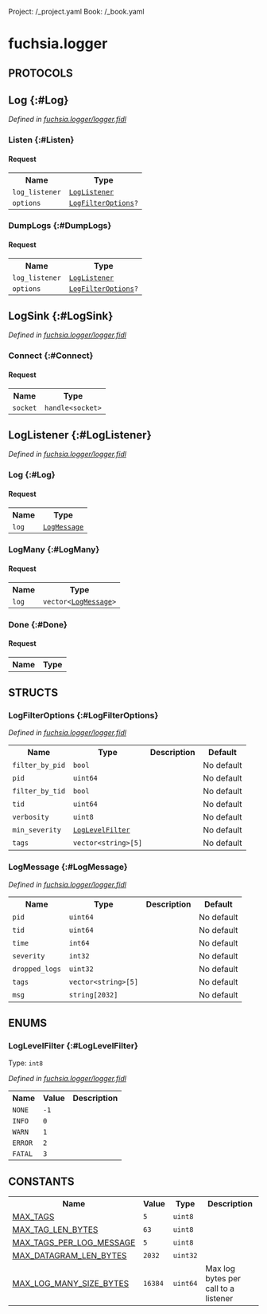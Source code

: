 Project: /_project.yaml
Book: /_book.yaml

# fuchsia.logger


## **PROTOCOLS**

## Log {:#Log}
*Defined in [fuchsia.logger/logger.fidl](https://fuchsia.googlesource.com/fuchsia/+/master/zircon/system/fidl/fuchsia-logger/logger.fidl#70)*


### Listen {:#Listen}


#### Request
<table>
    <tr><th>Name</th><th>Type</th></tr>
    <tr>
            <td><code>log_listener</code></td>
            <td>
                <code><a class='link' href='#LogListener'>LogListener</a></code>
            </td>
        </tr><tr>
            <td><code>options</code></td>
            <td>
                <code><a class='link' href='#LogFilterOptions'>LogFilterOptions</a>?</code>
            </td>
        </tr></table>



### DumpLogs {:#DumpLogs}


#### Request
<table>
    <tr><th>Name</th><th>Type</th></tr>
    <tr>
            <td><code>log_listener</code></td>
            <td>
                <code><a class='link' href='#LogListener'>LogListener</a></code>
            </td>
        </tr><tr>
            <td><code>options</code></td>
            <td>
                <code><a class='link' href='#LogFilterOptions'>LogFilterOptions</a>?</code>
            </td>
        </tr></table>



## LogSink {:#LogSink}
*Defined in [fuchsia.logger/logger.fidl](https://fuchsia.googlesource.com/fuchsia/+/master/zircon/system/fidl/fuchsia-logger/logger.fidl#83)*


### Connect {:#Connect}


#### Request
<table>
    <tr><th>Name</th><th>Type</th></tr>
    <tr>
            <td><code>socket</code></td>
            <td>
                <code>handle&lt;socket&gt;</code>
            </td>
        </tr></table>



## LogListener {:#LogListener}
*Defined in [fuchsia.logger/logger.fidl](https://fuchsia.googlesource.com/fuchsia/+/master/zircon/system/fidl/fuchsia-logger/logger.fidl#91)*


### Log {:#Log}


#### Request
<table>
    <tr><th>Name</th><th>Type</th></tr>
    <tr>
            <td><code>log</code></td>
            <td>
                <code><a class='link' href='#LogMessage'>LogMessage</a></code>
            </td>
        </tr></table>



### LogMany {:#LogMany}


#### Request
<table>
    <tr><th>Name</th><th>Type</th></tr>
    <tr>
            <td><code>log</code></td>
            <td>
                <code>vector&lt;<a class='link' href='#LogMessage'>LogMessage</a>&gt;</code>
            </td>
        </tr></table>



### Done {:#Done}


#### Request
<table>
    <tr><th>Name</th><th>Type</th></tr>
    </table>





## **STRUCTS**

### LogFilterOptions {:#LogFilterOptions}
*Defined in [fuchsia.logger/logger.fidl](https://fuchsia.googlesource.com/fuchsia/+/master/zircon/system/fidl/fuchsia-logger/logger.fidl#23)*





<table>
    <tr><th>Name</th><th>Type</th><th>Description</th><th>Default</th></tr><tr>
            <td><code>filter_by_pid</code></td>
            <td>
                <code>bool</code>
            </td>
            <td></td>
            <td>No default</td>
        </tr><tr>
            <td><code>pid</code></td>
            <td>
                <code>uint64</code>
            </td>
            <td></td>
            <td>No default</td>
        </tr><tr>
            <td><code>filter_by_tid</code></td>
            <td>
                <code>bool</code>
            </td>
            <td></td>
            <td>No default</td>
        </tr><tr>
            <td><code>tid</code></td>
            <td>
                <code>uint64</code>
            </td>
            <td></td>
            <td>No default</td>
        </tr><tr>
            <td><code>verbosity</code></td>
            <td>
                <code>uint8</code>
            </td>
            <td></td>
            <td>No default</td>
        </tr><tr>
            <td><code>min_severity</code></td>
            <td>
                <code><a class='link' href='#LogLevelFilter'>LogLevelFilter</a></code>
            </td>
            <td></td>
            <td>No default</td>
        </tr><tr>
            <td><code>tags</code></td>
            <td>
                <code>vector&lt;string&gt;[5]</code>
            </td>
            <td></td>
            <td>No default</td>
        </tr>
</table>

### LogMessage {:#LogMessage}
*Defined in [fuchsia.logger/logger.fidl](https://fuchsia.googlesource.com/fuchsia/+/master/zircon/system/fidl/fuchsia-logger/logger.fidl#52)*





<table>
    <tr><th>Name</th><th>Type</th><th>Description</th><th>Default</th></tr><tr>
            <td><code>pid</code></td>
            <td>
                <code>uint64</code>
            </td>
            <td></td>
            <td>No default</td>
        </tr><tr>
            <td><code>tid</code></td>
            <td>
                <code>uint64</code>
            </td>
            <td></td>
            <td>No default</td>
        </tr><tr>
            <td><code>time</code></td>
            <td>
                <code>int64</code>
            </td>
            <td></td>
            <td>No default</td>
        </tr><tr>
            <td><code>severity</code></td>
            <td>
                <code>int32</code>
            </td>
            <td></td>
            <td>No default</td>
        </tr><tr>
            <td><code>dropped_logs</code></td>
            <td>
                <code>uint32</code>
            </td>
            <td></td>
            <td>No default</td>
        </tr><tr>
            <td><code>tags</code></td>
            <td>
                <code>vector&lt;string&gt;[5]</code>
            </td>
            <td></td>
            <td>No default</td>
        </tr><tr>
            <td><code>msg</code></td>
            <td>
                <code>string[2032]</code>
            </td>
            <td></td>
            <td>No default</td>
        </tr>
</table>



## **ENUMS**

### LogLevelFilter {:#LogLevelFilter}
Type: <code>int8</code>

*Defined in [fuchsia.logger/logger.fidl](https://fuchsia.googlesource.com/fuchsia/+/master/zircon/system/fidl/fuchsia-logger/logger.fidl#9)*



<table>
    <tr><th>Name</th><th>Value</th><th>Description</th></tr><tr>
            <td><code>NONE</code></td>
            <td><code>-1</code></td>
            <td></td>
        </tr><tr>
            <td><code>INFO</code></td>
            <td><code>0</code></td>
            <td></td>
        </tr><tr>
            <td><code>WARN</code></td>
            <td><code>1</code></td>
            <td></td>
        </tr><tr>
            <td><code>ERROR</code></td>
            <td><code>2</code></td>
            <td></td>
        </tr><tr>
            <td><code>FATAL</code></td>
            <td><code>3</code></td>
            <td></td>
        </tr></table>











## **CONSTANTS**

<table>
    <tr><th>Name</th><th>Value</th><th>Type</th><th>Description</th></tr><tr>
            <td><a href="https://fuchsia.googlesource.com/fuchsia/+/master/zircon/system/fidl/fuchsia-logger/logger.fidl#18">MAX_TAGS</a></td>
            <td>
                    <code>5</code>
                </td>
                <td><code>uint8</code></td>
            <td></td>
        </tr>
    <tr>
            <td><a href="https://fuchsia.googlesource.com/fuchsia/+/master/zircon/system/fidl/fuchsia-logger/logger.fidl#21">MAX_TAG_LEN_BYTES</a></td>
            <td>
                    <code>63</code>
                </td>
                <td><code>uint8</code></td>
            <td></td>
        </tr>
    <tr>
            <td><a href="https://fuchsia.googlesource.com/fuchsia/+/master/zircon/system/fidl/fuchsia-logger/logger.fidl#45">MAX_TAGS_PER_LOG_MESSAGE</a></td>
            <td>
                    <code>5</code>
                </td>
                <td><code>uint8</code></td>
            <td></td>
        </tr>
    <tr>
            <td><a href="https://fuchsia.googlesource.com/fuchsia/+/master/zircon/system/fidl/fuchsia-logger/logger.fidl#50">MAX_DATAGRAM_LEN_BYTES</a></td>
            <td>
                    <code>2032</code>
                </td>
                <td><code>uint32</code></td>
            <td></td>
        </tr>
    <tr>
            <td><a href="https://fuchsia.googlesource.com/fuchsia/+/master/zircon/system/fidl/fuchsia-logger/logger.fidl#89">MAX_LOG_MANY_SIZE_BYTES</a></td>
            <td>
                    <code>16384</code>
                </td>
                <td><code>uint64</code></td>
            <td> Max log bytes per call to a listener
</td>
        </tr>
    
</table>

